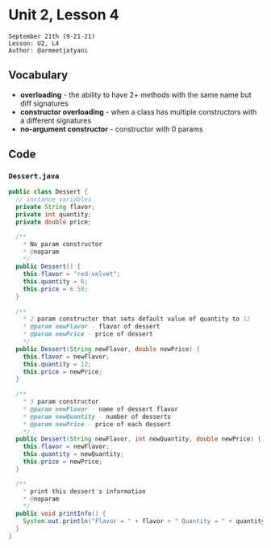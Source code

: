 # **Unit 2, Lesson 4**
`September 21th (9-21-21)`<br>
`Lesson: U2, L4`<br>
`Author: @armeetjatyani`

## **Vocabulary**
- **overloading** - the ability to have 2+ methods with the same name but diff signatures
- **constructor overloading** - when a class has multiple constructors with a different signatures
- **no-argument constructor** - constructor with 0 params

## **Code**
### **`Dessert.java`**
```java
public class Dessert {
  // instance variables
  private String flavor;
  private int quantity;
  private double price;

  /**
  	* No param constructor
	* @noparam
  	*/
  public Dessert() {
    this.flavor = "red-velvet";
    this.quantity = 6;
    this.price = 6.50;
  }
  
  /**
	* 2 param constructor that sets default value of quantity to 12
	* @param newFlavor - flavor of dessert
	* @param newPrice - price of dessert
	*/
  public Dessert(String newFlavor, double newPrice) {
    this.flavor = newFlavor;
    this.quantity = 12;
    this.price = newPrice;
  }
  
  /**
  	* 3 param constructor
  	* @param newFlavor - name of dessert flavor
  	* @param newQuantity - number of desserts
  	* @param newPrice - price of each dessert
  	*/
  public Dessert(String newFlavor, int newQuantity, double newPrice) {
    this.flavor = newFlavor;
    this.quantity = newQuantity;
    this.price = newPrice;
  }

  /**
  	* print this dessert's information
  	* @noparam
  	*/
  public void printInfo() {
    System.out.println("Flavor = " + flavor + " Quantity = " + quantity + " Price = " + price);
  }  
}
```